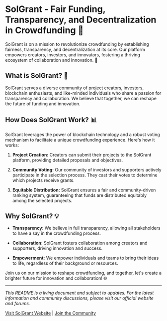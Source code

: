 # SolGrant - Fair Funding, Transparency, and Decentralization in Crowdfunding 🌟

SolGrant is on a mission to revolutionize crowdfunding by establishing fairness, transparency, and decentralization at its core. Our platform empowers creators, investors, and innovators, fostering a thriving ecosystem of collaboration and innovation. 🚀

## What is SolGrant? 🤝

SolGrant serves a diverse community of project creators, investors, blockchain enthusiasts, and like-minded individuals who share a passion for transparency and collaboration. We believe that together, we can reshape the future of funding and innovation.

## How Does SolGrant Work? 📊

SolGrant leverages the power of blockchain technology and a robust voting mechanism to facilitate a unique crowdfunding experience. Here's how it works:

1. **Project Creation:** Creators can submit their projects to the SolGrant platform, providing detailed proposals and objectives.

2. **Community Voting:** Our community of investors and supporters actively participate in the selection process. They cast their votes to determine which projects receive grants.

3. **Equitable Distribution:** SolGrant ensures a fair and community-driven ranking system, guaranteeing that funds are distributed equitably among the selected projects.

## Why SolGrant? 💡

- **Transparency:** We believe in full transparency, allowing all stakeholders to have a say in the crowdfunding process.

- **Collaboration:** SolGrant fosters collaboration among creators and supporters, driving innovation and success.

- **Empowerment:** We empower individuals and teams to bring their ideas to life, regardless of their background or resources.

Join us on our mission to reshape crowdfunding, and together, let's create a brighter future for innovation and collaboration! 🌐

---

*This README is a living document and subject to updates. For the latest information and community discussions, please visit our official website and forums.* 

[Visit SolGrant Website](https://www.solgrant.com) | [Join the Community](https://www.solgrant.com/community)
